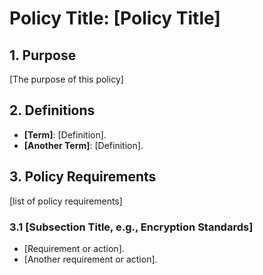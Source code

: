 # Policy Title: [Policy Title]

## 1. Purpose

[The purpose of this policy]

## 2. Definitions

- **[Term]**: [Definition].
- **[Another Term]**: [Definition].

## 3. Policy Requirements

[list of policy requirements]

### 3.1 [Subsection Title, e.g., Encryption Standards]

- [Requirement or action].
- [Another requirement or action].
